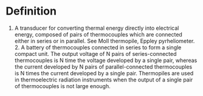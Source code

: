 # Definition

1.  A transducer for converting thermal energy directly into electrical
    energy, composed of pairs of thermocouples which are connected
    either in series or in parallel. See Moll thermopile, Eppley
    pyrheliometer. 2. A battery of thermocouples connected in series to
    form a single compact unit. The output voltage of N pairs of
    series-connected thermocouples is N time the voltage developed by a
    single pair, whereas the current developed by N pairs of
    parallel-connected thermocouples is N times the current developed by
    a single pair. Thermopiles are used in thermoelectric radiation
    instruments when the output of a single pair of thermocouples is not
    large enough.

